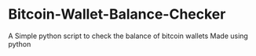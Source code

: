 # Bitcoin-Wallet-Balance-Checker
A Simple python script to check the balance of bitcoin wallets Made using python 
